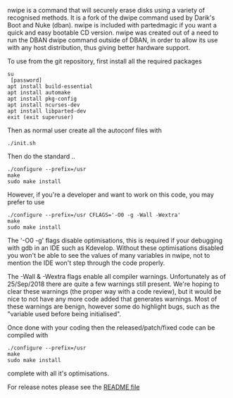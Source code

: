 nwipe is a command that will securely erase disks using a variety of
recognised methods.  It is a fork of the dwipe command used by
Darik's Boot and Nuke (dban).  nwipe is included with partedmagic if you
want a quick and easy bootable CD version.  nwipe was created out of
a need to run the DBAN dwipe command outside of DBAN, in order to
allow its use with any host distribution, thus giving better hardware
support.

To use from the git repository, first install all the required packages
```
su
 [password]
apt install build-essential
apt install automake
apt install pkg-config
apt install ncurses-dev
apt install libparted-dev
exit (exit superuser)
```
Then as normal user create all the autoconf files with
```
./init.sh
```
Then do the standard ..
```
./configure --prefix=/usr
make
sudo make install
```
However, if you're a developer and want to work on this code, you may prefer to use
```
./configure --prefix=/usr CFLAGS='-O0 -g -Wall -Wextra'
make
sudo make install
```
The '-O0 -g' flags disable optimisations, this is required if your debugging with
gdb in an IDE such as Kdevelop. Without these optimisations disabled you won't be
able to see the values of many variables in nwipe, not to mention the IDE won't step
through the code properly.

The -Wall & -Wextra flags enable all compiler warnings. Unfortunately as of 25/Sep/2018
there are quite a few warnings still present. We're hoping to clear these warnings
(the proper way with a code review), but it would be nice to not have any more code
added that generates warnings. Most of these warnings are benign, however some do
highlight bugs, such as the "variable used before being initialised".

Once done with your coding then the released/patch/fixed code can be compiled with
```
./configure --prefix=/usr
make
sudo make install
```
complete with all it's optimisations.

For release notes please see the [README file](README)

